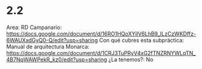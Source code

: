 # 2.2

Area: RD
Campanario: https://docs.google.com/document/d/16RO1HQoXYiIV6LhB9_ILzCzWKDffz-6WAUXxdGyQ0-Q/edit?usp=sharing
Con qué cubres esta subpráctica: Manual de arquitectura
Monarca: https://docs.google.com/document/d/1CRJ3TuPRyV4xG2fTNZRNYWLqTN_4B7NqWAWPekR_kz0/edit?usp=sharing
¿La tenemos?: No